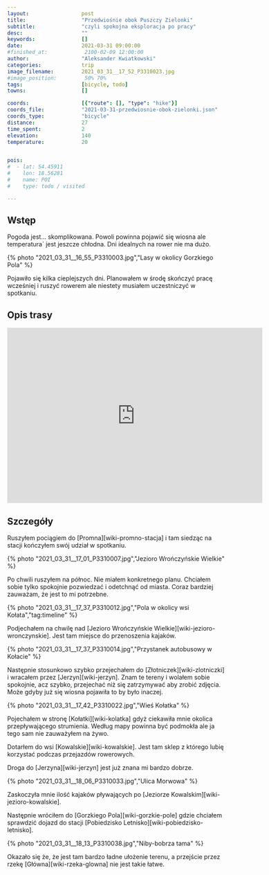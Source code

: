 ```yaml
---
layout:                 post
title:                  "Przedwiośnie obok Puszczy Zielonki"
subtitle:               "czyli spokojna eksploracja po pracy"
desc:                   ""
keywords:               []
date:                   2021-03-31 09:00:00
#finished_at:            2100-02-09 12:00:00
author:                 "Aleksander Kwiatkowski"
categories:             trip
image_filename:         2021_03_31__17_52_P3310023.jpg
#image_position:         50% 70%
tags:                   [bicycle, todo]
towns:                  []

coords:                 [{"route": [], "type": "hike"}]
coords_file:            "2021-03-31-przedwiosnie-obok-zielonki.json"
coords_type:            "bicycle"
distance:               27
time_spent:             2
elevation:              140
temperature:            20


pois:
#  - lat: 54.45911
#    lon: 18.56281
#    name: POI
#    type: todo / visited

---
```



## Wstęp

Pogoda jest... skomplikowana. Powoli powinna pojawić się wiosna ale temperatura`
jest jeszcze chłodna. Dni idealnych na rower nie ma dużo.

{% photo "2021_03_31__16_55_P3310003.jpg","Lasy w okolicy Gorzkiego Pola" %}

Pojawiło się kilka cieplejszych dni. Planowałem w środę skończyć pracę wcześniej
i ruszyć rowerem ale niestety musiałem uczestniczyć w spotkaniu.

## Opis trasy

<iframe height='405' width='590' frameborder='0' allowtransparency='true' scrolling='no' src='https://www.strava.com/activities/5044674984/embed/407f0822c75c60b5366b8008ecf90b1ff6e9b0c1'></iframe>

## Szczegóły

Ruszyłem pociągiem do [Promna][wiki-promno-stacja] i tam siedząc na stacji
kończyłem swój udział w spotkaniu.

{% photo "2021_03_31__17_01_P3310007.jpg","Jezioro Wrończyńskie Wielkie" %}

Po chwili ruszyłem na północ. Nie miałem konkretnego planu. Chciałem sobie tylko
spokojnie pozwiedzać i odetchnąć od miasta. Coraz bardziej zauważam,
że jest to mi potrzebne.

{% photo "2021_03_31__17_37_P3310012.jpg","Pola w okolicy wsi Kołata","tag:timeline" %}

Podjechałem na chwilę nad [Jezioro Wrończyńskie Wielkie][wiki-jezioro-wronczynskie].
Jest tam miejsce do przenoszenia kajaków.

{% photo "2021_03_31__17_37_P3310014.jpg","Przystanek autobusowy w Kołacie" %}

Następnie stosunkowo szybko przejechałem do [Złotniczek][wiki-zlotniczki]
i wracałem przez [Jerzyn][wiki-jerzyn]. Znam te tereny i wolałem
sobie spokojnie, acz szybko, przejechać niż się zatrzymywać aby zrobić zdjęcia.
Może gdyby już się wiosna pojawiła to by było inaczej.

{% photo "2021_03_31__17_42_P3310022.jpg","Wieś Kołatka" %}

Pojechałem w stronę [Kołatki][wiki-kolatka] gdyż ciekawiła mnie
okolica przepływającego strumienia. Według mapy powinna być podmokła ale ja
tego sam nie zauważyłem na żywo.

Dotarłem do wsi [Kowalskie][wiki-kowalskie]. Jest tam sklep z którego
lubię korzystać podczas przejazdów rowerowych.

Droga do [Jerzyna][wiki-jerzyn] jest już znana mi bardzo dobrze.

{% photo "2021_03_31__18_06_P3310033.jpg","Ulica Morwowa" %}

Zaskoczyła mnie ilość kajaków pływających po [Jeziorze Kowalskim][wiki-jezioro-kowalskie].

Następnie wróciłem do [Gorzkiego Pola][wiki-gorzkie-pole] gdzie chciałem sprawdzić
dojazd do stacji [Pobiedzisko Letnisko][wiki-pobiedzisko-letnisko].

{% photo "2021_03_31__18_13_P3310038.jpg","Niby-bobrza tama" %}

Okazało się że, że jest tam bardzo ładne ułożenie terenu, a przejście
przez rzekę [Główna][wiki-rzeka-glowna] nie jest takie łatwe.
